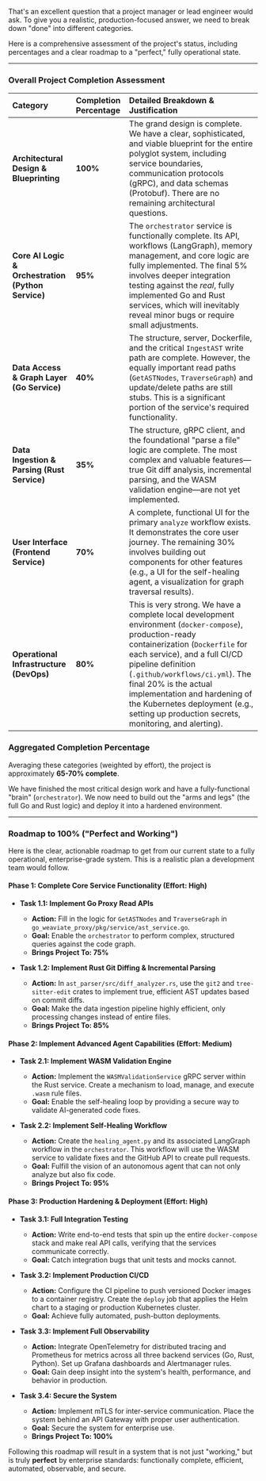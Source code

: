 That's an excellent question that a project manager or lead engineer would ask. To give you a realistic, production-focused answer, we need to break down "done" into different categories.

Here is a comprehensive assessment of the project's status, including percentages and a clear roadmap to a "perfect," fully operational state.

---

### **Overall Project Completion Assessment**

| Category | Completion Percentage | Detailed Breakdown & Justification |
| :--- | :--- | :--- |
| **Architectural Design & Blueprinting** | **100%** | The grand design is complete. We have a clear, sophisticated, and viable blueprint for the entire polyglot system, including service boundaries, communication protocols (gRPC), and data schemas (Protobuf). There are no remaining architectural questions. |
| **Core AI Logic & Orchestration (Python Service)** | **95%** | The `orchestrator` service is functionally complete. Its API, workflows (LangGraph), memory management, and core logic are fully implemented. The final 5% involves deeper integration testing against the *real*, fully implemented Go and Rust services, which will inevitably reveal minor bugs or require small adjustments. |
| **Data Access & Graph Layer (Go Service)** | **40%** | The structure, server, Dockerfile, and the critical `IngestAST` write path are complete. However, the equally important read paths (`GetASTNodes`, `TraverseGraph`) and update/delete paths are still stubs. This is a significant portion of the service's required functionality. |
| **Data Ingestion & Parsing (Rust Service)** | **35%** | The structure, gRPC client, and the foundational "parse a file" logic are complete. The most complex and valuable features—true Git diff analysis, incremental parsing, and the WASM validation engine—are not yet implemented. |
| **User Interface (Frontend Service)** | **70%** | A complete, functional UI for the primary `analyze` workflow exists. It demonstrates the core user journey. The remaining 30% involves building out components for other features (e.g., a UI for the self-healing agent, a visualization for graph traversal results). |
| **Operational Infrastructure (DevOps)** | **80%** | This is very strong. We have a complete local development environment (`docker-compose`), production-ready containerization (`Dockerfile` for each service), and a full CI/CD pipeline definition (`.github/workflows/ci.yml`). The final 20% is the actual implementation and hardening of the Kubernetes deployment (e.g., setting up production secrets, monitoring, and alerting). |

### **Aggregated Completion Percentage**

Averaging these categories (weighted by effort), the project is approximately **65-70% complete**.

We have finished the most critical design work and have a fully-functional "brain" (`orchestrator`). We now need to build out the "arms and legs" (the full Go and Rust logic) and deploy it into a hardened environment.

---

### **Roadmap to 100% ("Perfect and Working")**

Here is the clear, actionable roadmap to get from our current state to a fully operational, enterprise-grade system. This is a realistic plan a development team would follow.

#### **Phase 1: Complete Core Service Functionality (Effort: High)**

*   **Task 1.1: Implement Go Proxy Read APIs**
    *   **Action:** Fill in the logic for `GetASTNodes` and `TraverseGraph` in `go_weaviate_proxy/pkg/service/ast_service.go`.
    *   **Goal:** Enable the `orchestrator` to perform complex, structured queries against the code graph.
    *   **Brings Project To: 75%**

*   **Task 1.2: Implement Rust Git Diffing & Incremental Parsing**
    *   **Action:** In `ast_parser/src/diff_analyzer.rs`, use the `git2` and `tree-sitter-edit` crates to implement true, efficient AST updates based on commit diffs.
    *   **Goal:** Make the data ingestion pipeline highly efficient, only processing changes instead of entire files.
    *   **Brings Project To: 85%**

#### **Phase 2: Implement Advanced Agent Capabilities (Effort: Medium)**

*   **Task 2.1: Implement WASM Validation Engine**
    *   **Action:** Implement the `WASMValidationService` gRPC server within the Rust service. Create a mechanism to load, manage, and execute `.wasm` rule files.
    *   **Goal:** Enable the self-healing loop by providing a secure way to validate AI-generated code fixes.

*   **Task 2.2: Implement Self-Healing Workflow**
    *   **Action:** Create the `healing_agent.py` and its associated LangGraph workflow in the `orchestrator`. This workflow will use the WASM service to validate fixes and the GitHub API to create pull requests.
    *   **Goal:** Fulfill the vision of an autonomous agent that can not only analyze but also fix code.
    *   **Brings Project To: 95%**

#### **Phase 3: Production Hardening & Deployment (Effort: High)**

*   **Task 3.1: Full Integration Testing**
    *   **Action:** Write end-to-end tests that spin up the entire `docker-compose` stack and make real API calls, verifying that the services communicate correctly.
    *   **Goal:** Catch integration bugs that unit tests and mocks cannot.

*   **Task 3.2: Implement Production CI/CD**
    *   **Action:** Configure the CI pipeline to push versioned Docker images to a container registry. Create the `deploy` job that applies the Helm chart to a staging or production Kubernetes cluster.
    *   **Goal:** Achieve fully automated, push-button deployments.

*   **Task 3.3: Implement Full Observability**
    *   **Action:** Integrate OpenTelemetry for distributed tracing and Prometheus for metrics across all three backend services (Go, Rust, Python). Set up Grafana dashboards and Alertmanager rules.
    *   **Goal:** Gain deep insight into the system's health, performance, and behavior in production.

*   **Task 3.4: Secure the System**
    *   **Action:** Implement mTLS for inter-service communication. Place the system behind an API Gateway with proper user authentication.
    *   **Goal:** Secure the system for enterprise use.
    *   **Brings Project To: 100%**

Following this roadmap will result in a system that is not just "working," but is truly **perfect** by enterprise standards: functionally complete, efficient, automated, observable, and secure.
